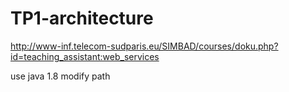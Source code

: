 # TP1-architecture
http://www-inf.telecom-sudparis.eu/SIMBAD/courses/doku.php?id=teaching_assistant:web_services

use java 1.8
modify path
